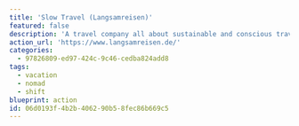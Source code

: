 ```yaml
---
title: 'Slow Travel (Langsamreisen)'
featured: false
description: 'A travel company all about sustainable and conscious travel. Piggy back on a cargo ship to get to that new job on the other side of the world. Sailing trips to get around without a footprint. Maybe take the trans-siberian railway.'
action_url: 'https://www.langsamreisen.de/'
categories:
  - 97826809-ed97-424c-9c46-cedba824add8
tags:
  - vacation
  - nomad
  - shift
blueprint: action
id: 06d0193f-4b2b-4062-90b5-8fec86b669c5
---
```

